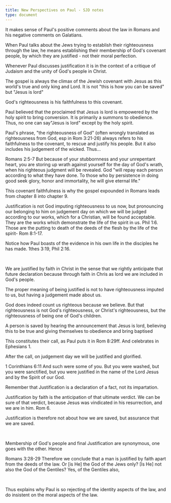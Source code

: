 ```yaml
---
title: New Perspectives on Paul - SJD notes
type: document
---
```

It makes sense of Paul\'s positive comments about the law in Romans and
his negative comments on Galatians.

When Paul talks about the Jews trying to establish their righteousness
through the law, he means establishing their membership of God\'s
covenant people, by which they are justified - not their moral
perfection.

Whenever Paul discusses justification it is in the context of a critique
of Judaism and the unity of God\'s people in Christ.

The gospel is always the climax of the Jewish covenant with Jesus as
this world\'s true and only king and Lord. It is not \"this is how you
can be saved\" but \"Jesus is lord\"

God\'s righteousness is his faithfulness to this covenant.

Paul believed that the proclaimed that Jesus is lord is empowered by the
holy spirit to bring conversion. It is primarily a summons to obedience.
Thus, no one can say\"Jesus is lord\" except by the holy spirit.

Paul\'s phrase, \"the righteousness of God\" (often wrongly translated
as righteousness from God, esp in Rom 3:21-26) always refers to his
faithfulness to the covenant, to rescue and justify his people. But it
also includes his judgement of the wicked. Thus\...

Romans 2:5-7 But because of your stubbornness and your unrepentant
heart, you are storing up wrath against yourself for the day of God\'s
wrath, when his righteous judgment will be revealed. God \"will repay
each person according to what they have done. To those who by
persistence in doing good seek glory, honor and immortality, he will
give eternal life.\"

This covenant faithfulness is why the gospel expounded in Romans leads
from chapter 8 into chapter 9.

Justification is not God imputing righteousness to us now, but
pronouncing our belonging to him on judgement day on which we will be
judged according to our works, which for a Christian, will be found
acceptable. They are the works which demonstrate the life of the spirit
in us. Phil 1:6. Those are the putting to death of the deeds of the
flesh by the life of the spirit- Rom 8:1-17.

Notice how Paul boasts of the evidence in his own life in the disciples
he has made. 1thes 3:19, Phil 2:16.

 

We are justified by faith in Christ in the sense that we rightly
anticipate that future declaration because through faith in Chris as
lord we are included in God\'s people.

The proper meaning of being justified is not to have righteousness
imputed to us, but having a judgement made about us.

God does indeed count us righteous because we believe. But that
righteousness is not God\'s righteousness, or Christ\'s righteousness,
but the righteousness of being one of God\'s children.

A person is saved by hearing the announcement that Jesus is lord,
believing this to be true and giving themselves to obedience and bring
baptised

This constitutes their call, as Paul puts it in Rom 8:29ff. And
celebrates in Ephesians 1.

After the call, on judgement day we will be justified and glorified.

1 Corinthians 6:11 And such were some of you. But you were washed, but
you were sanctified, but you were justified in the name of the Lord
Jesus and by the Spirit of our God.

Remember that Justification is a declaration of a fact, not its
impartation.

Justification by faith is the anticipation of that ultimate verdict. We
can be sure of that verdict, because Jesus was vindicated in his
resurrection, and we are in him. Rom 6.

Justification is therefore not about how we are saved, but assurance
that we are saved.

 

Membership of God\'s people and final Justification are synonymous, one
goes with the other. Hence

Romans 3:28-29 Therefore we conclude that a man is justified by faith
apart from the deeds of the law. Or \[is He\] the God of the Jews only?
\[Is He\] not also the God of the Gentiles? Yes, of the Gentiles also,

 

Thus explains why Paul is so rejecting of the identity aspects of the
law, and do insistent on the moral aspects of the law.
